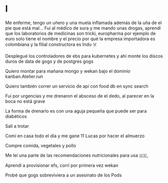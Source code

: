 # I

Me enferme, tengo un uñero y una muela inflamada además de la uña de el pie que está mal…
Fui al médico de sura y me mando unas drogas, aprendí que los laboratorios de medicinas son tricki, europharma por ejemplo de euro solo tiene el nombre y el precio por qué la empresa importadora es colombiana y la filial constructora es Indu ☠️

Desplegué los controladores de ebs para kubernetes y ahí monte los discos duros de data de gogs y de postgres gogs 

Quiero montar para mañana mongo y wekan 
bajo el dominio kanban.Atelier.run 

Quiero también correr un servicio de api con food db en sync search 

Fui por urgencias y me drenaron el absceso de el dedo, al parecer en la boca no está grave 

La forma de drenarlo es con una aguja pequeña que puede ser para diabéticos 

Salí a trotar 

Comí en casa todo el día y me gane 11 Lucas por hacer el almuerzo 

Compre comida, vegetales y pollo 

Me leí una parte de las recomendaciones nutricionales para usa 🇺🇸,

Aprendí a provisionar efs, corrí por primera vez wekan 

Probé que gogs sobreviviera a un asesinato de los Pods 
